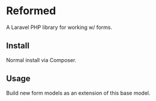 # Reformed

A Laravel PHP library for working w/ forms.

## Install

Normal install via Composer.

## Usage

Build new form models as an extension of this base model.
